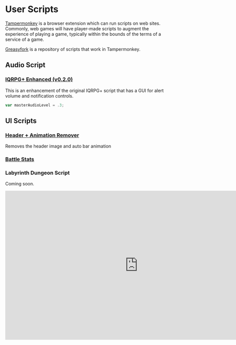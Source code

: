 # User Scripts

[Tampermonkey](https://www.tampermonkey.net/) is a browser extension which can run scripts on web sites. Commonly, web games will have player-made scripts to augment the experience of playing a game, typically within the bounds of the terms of a service of a game.

[Greasyfork](https://greasyfork.org/en/scripts?q=iqrpg) is a repository of scripts that work in Tampermonkey.

## Audio Script

### [IQRPG+ Enhanced (v0.2.0)]([https://greasyfork.org/en/scripts/532428-iqrpg-combined](https://greasyfork.org/en/scripts/532428-iqrpg-enhanced))

This is an enhancement of the original IQRPG+ script that has a GUI for alert volume and notification controls.

```javascript
var masterAudioLevel = .3;
```

## UI Scripts

### [Header + Animation Remover](https://greasyfork.org/en/scripts/437923-iqrpg-header-animation-remover)

Removes the header image and auto bar animation

### [Battle Stats](https://greasyfork.org/en/scripts/436718-iqrpg-battle-stats)


### Labyrinth Dungeon Script

Coming soon.

<iframe width="840" height="472" src="https://www.youtube.com/embed/9kRA_ZdP9MI" title="YouTube video player" frameborder="0" allow="accelerometer; autoplay; clipboard-write; encrypted-media; gyroscope; picture-in-picture" allowfullscreen></iframe>
